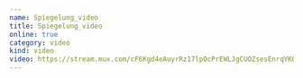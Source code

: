 ```yaml
---
name: Spiegelung_video
title: Spiegelung_video
online: true
category: video
kind: video
video: https://stream.mux.com/cF6Kgd4eAuyrRz17lpOcPrEWLJgCUOZsesEnrqYKO01E.m3u8
---
```

